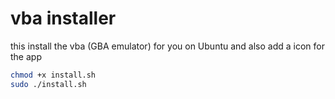 # vba installer

this install the vba (GBA emulator) for you on Ubuntu and also add a icon for the app

```bash
chmod +x install.sh
sudo ./install.sh
```
